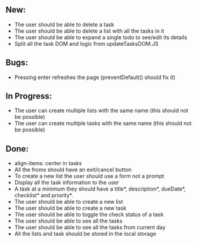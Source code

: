 ## New:

-   The user should be able to delete a task
-   The user should be able to delete a list with all the tasks in it
-   The user should be able to expand a single todo to see/edit its details
-   Split all the task DOM and logic from updateTasksDOM.JS

## Bugs:

-   Pressing enter refreshes the page (preventDefault() should fix it)

## In Progress:

-   The user can create multiple lists with the same name (this should not be possible)
-   The user can create multiple tasks with the same name (this should not be possible)

## Done:

-   align-items: center in tasks
-   All the froms should have an exit/cancel button
-   To create a new list the user should use a form not a prompt
-   Display all the task information to the user
-   A task at a minimum they should have a title*, description*, dueDate*, checklist\* and priority*.
-   The user should be able to create a new list
-   The user should be able to create a new task
-   The user should be able to toggle the check status of a task
-   The user should be able to see all the tasks
-   The user should be able to see all the tasks from current day
-   All the lists and task should be stored in the local storage
